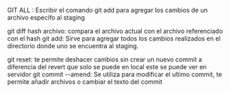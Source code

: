 

GIT ALL <NOMBRE DE ARCHIVO>: Escribir el comando git add <archivo> para agregar los cambios de un archivo especifo al staging

git diff hash archivo: compara el archivo actual con el archivo referenciado con el hash
git add: Sirve para agregar todos los cambios realizados en el directorio  donde uno se encuentra al staging.






git reset: te permite deshacer cambios sin crear un nuevo commit a diferencia del revert que solo se puede en local 
este se puede ver en servidor
git commit --amend: Se utiliza para modificar el ultimo commit, te permite añadir archivos o cambiar el texto del commit

